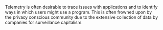 Telemetry is often desirable to trace issues with applications and to identify ways in which users might use a program. This is often frowned upon by the privacy conscious community due to the extensive collection of data by companies for surveillance capitalism.